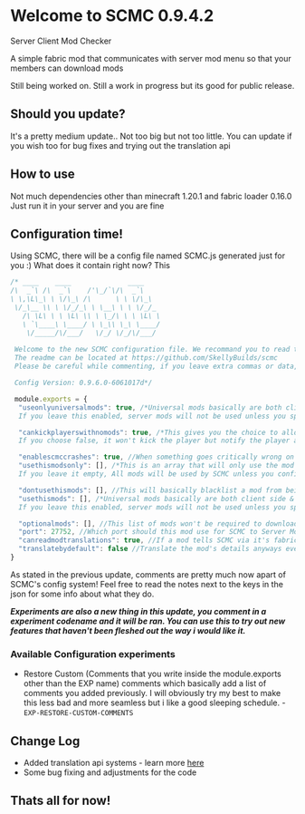 # Welcome to  SCMC  0.9.4.2
Server Client Mod Checker

A simple fabric mod that communicates with server mod menu so that your members can download mods

Still being worked on. Still a work in progress but its good for public release.

## Should you update?
It's a pretty medium update.. Not too big but not too little. You can update if you wish too for bug fixes and trying out the translation api

## How to use
Not much dependencies other than minecraft 1.20.1 and fabric loader 0.16.0
Just run it in your server and you are fine
## Configuration time!
Using SCMC, there will be a config file named SCMC.js generated just for you :)
What does it contain right now?
This
```js
/* ____    ____              ____      
/\  _`\ /\  _`\    /'\_/`\/\  _`\    
\ \,\L\_\ \ \/\_\ /\      \ \ \/\_\  
 \/_\__ \\ \ \/_/_\ \ \__\ \ \ \/_/_ 
   /\ \L\ \ \ \L\ \\ \ \_/\ \ \ \L\ \
   \ `\____\ \____/ \ \_\\ \_\ \____/
    \/_____/\/___/   \/_/ \/_/\/___/ 
 
 Welcome to the new SCMC configuration file. We recommand you to read the readme.md for more details about using SCMC & it's own integrated configuration system but there are basic summaries for each property below. Becareful on what you do and make sure it doesn't cause any issues for your community 
 The readme can be located at https://github.com/SkellyBuilds/scmc 
 Please be careful while commenting, if you leave extra commas or data, this mod will go kaboom! So treat it properly! 

 Config Version: 0.9.6.0-6061017d*/

 module.exports = {
  "useonlyuniversalmods": true, /*Universal mods basically are both client side & server side mods. So one for both! 
  If you leave this enabled, server mods will not be used unless you specified otherwise*/

  "cankickplayerswithnomods": true, /*This gives you the choice to allow the mod to kick players if they are missing a mod or otherwise 
  If you choose false, it won't kick the player but notify the player about the missing mods so they can be aware!*/

  "enablescmccrashes": true, //When something goes critically wrong on sCMC's end, you can change if SCMC can stop your server & make a crash report.
  "usethismodsonly": [], /*This is an array that will only use the mod ids provided for the mod, nothing else. 
  If you leave it empty, All mods will be used by SCMC unless you configurated it otherwise*/

  "dontusethismods": [], //This will basically blacklist a mod from being registered in SCMC, if you have it usethismods, the blacklist won't be checked since the whitelist is always checked first.
  "usethismods": [], /*Universal mods basically are both client side & server side mods. So one for both! 
  If you leave this enabled, server mods will not be used unless you specified otherwise*/

  "optionalmods": [], //This list of mods won't be required to download, meaning they won't show up in the missing mod screen and there will be a GUI difference for the mod to clarify via servermodmenu
  "port": 27752, //Which port should this mod use for SCMC to Server Mod Menu communication - Changing the port means you require a domain for port compatibility for SCMC, learn how to do this at https://github.com/SkellyBuilds/scmc/wiki/Getting-started-using-SCMC#how-do-i-use-different-ports-properly
  "canreadmodtranslations": true, //If a mod tells SCMC via it's fabric config to read it's texts (Like description, links, names etc) and use it instead. If you are an mod developer, here's how you can integrete it in your mod. https://github.com/SkellyBuilds/scmc/wiki/Integreting-SCMC-to-your-fabric-mod
  "translatebydefault": false //Translate the mod's details anyways even if the mod doesn't add it in it's configuration.
}
```

As stated in the previous update, comments are pretty much now apart of SCMC's config system!
Feel free to read the notes next to the keys in the json for some info about what they do.

***Experiments are also a new thing in this update, you comment in a experiment codename and it will be ran. You can use this to try out new features that haven't been fleshed out the way i would like it.***

### Available Configuration experiments
- Restore Custom (Comments that you write inside the module.exports other than the EXP name) comments which basically add a list of comments you added previously. I will obviously try my best to make this less bad and more seamless but i like a good sleeping schedule. - `EXP-RESTORE-CUSTOM-COMMENTS`

## Change Log
- Added translation api systems - learn more [here](https://github.com/SkellyBuilds/scmc/wiki/Integreting-SCMC-to-your-fabric-mod)
- Some bug fixing and adjustments for the code


## **Thats all for now!** 

